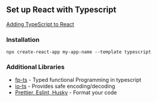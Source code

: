 ## Set up React with Typescript

[Adding TypeScript to React](https://create-react-app.dev/docs/adding-typescript/)

### Installation

```terminal
npx create-react-app my-app-name --template typescript
```

### Additional Libraries

- [fp-ts](https://github.com/gcanti/fp-ts) - Typed functional Programming in typescript
- [io-ts](https://github.com/gcanti/io-ts) - Provides safe encoding/decoding
- [Prettier, Eslint, Husky](./README.md#GithubSetup) - Format your code
